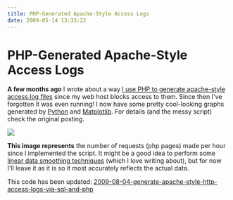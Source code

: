 ```yaml
---
title: PHP-Generated Apache-Style Access Logs
date: 2009-05-14 13:33:22
---
```


# PHP-Generated Apache-Style Access Logs

__A few months ago__ I wrote about a way [I use PHP to generate apache-style access.log files](https://swharden.com/static/2009/05/14/2009-01-22-using-php-to-create-apache-style-accesslog/) since my web host blocks access to them.  Since then I've forgotten it was even running!  I now have some pretty cool-looking graphs generated by [Python](http://www.python.org) and [Matplotlib](http://matplotlib.sourceforge.net/).  For details (and the messy script) check the original posting.

[![](https://swharden.com/static/2009/05/14/graph_time_thumb.jpg)](https://swharden.com/static/2009/05/14/graph_time.png)

__This image represents__ the number of requests (php pages) made per hour since I implemented the script.  It might be a good idea to perform some [linear data smoothing techniques](http://www.swharden.com/blog/2008-11-17-linear-data-smoothing-in-python/) (which I love writing about), but for now I'll leave it as it is so it most accurately reflects the actual data.

This code has been updated:
[2009-08-04-generate-apache-style-http-access-logs-via-sql-and-php](https://swharden.com/static/2009/05/14/2009-08-04-generate-apache-style-http-access-logs-via-sql-and-php)
